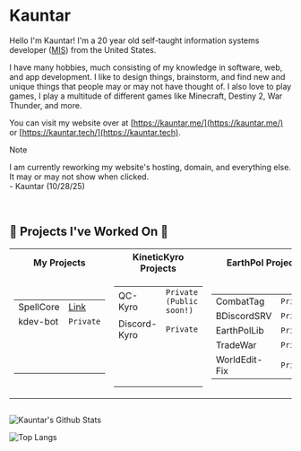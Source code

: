 # Kauntar

Hello I'm Kauntar! I'm a 20 year old self-taught information systems developer ([MIS](https://invedus.com/blog/management-information-systems-mis-specialist-job-description/)) from the United States.

I have many hobbies, much consisting of my knowledge in software, web, and app development. I like to design things, brainstorm, and find new and unique things that people may or may not have thought of. I also love to play games, I play a multitude of different games like Minecraft, Destiny 2, War Thunder, and more.

You can visit my website over at [https://kauntar.me/](https://kauntar.me/) or [https://kauntar.tech/](https://kauntar.tech).
> [!NOTE]
> I am currently reworking my website's hosting, domain, and everything else. It may or may not show when clicked. \
> \- Kauntar (10/28/25) 

<br/>

## 👾 Projects I've Worked On 👾
<table>
<tr>
<th>My Projects</th>
<th>KineticKyro Projects</th>
<th>EarthPol Projects</th>
</tr>
<tr><td>

 |||
 | :------------ | :------------ |
 | SpellCore | [Link](https://github.com/kauntar/SpellCore) |
 | kdev-bot | ```Private``` |
 |&nbsp;| &nbsp;|
 |&nbsp;|&nbsp;|
 |&nbsp;|&nbsp;|

</td><td>

 | | |
 | :------------ | :------------ |
 | QC-Kyro | ```Private (Public soon!)``` |
 | Discord-Kyro | ```Private``` |
 |&nbsp;|&nbsp;|
 |&nbsp;|&nbsp;|
 |&nbsp;|&nbsp;|

</td><td>

 | | |
 | :------------ | :------------ |
 | CombatTag | ```Private``` |
 | BDiscordSRV | ```Private``` |
 | EarthPolLib | ```Private``` |
 | TradeWar | ```Private``` |
 | WorldEdit-Fix | ```Private``` |

</td></tr> </table>

## 
![Kauntar's Github Stats](https://github-readme-stats.vercel.app/api?username=kauntar&show_icons=true&rank_icon=github&theme=midnight-purple&bg_color=00000000)

![Top Langs](https://github-readme-stats.vercel.app/api/top-langs/?username=kauntar&hide_progress=true&theme=midnight-purple&bg_color=00000000)